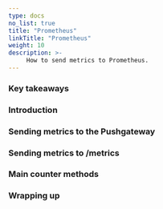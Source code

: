 ```yaml
---
type: docs
no_list: true
title: "Prometheus"
linkTitle: "Prometheus"
weight: 10
description: >-
     How to send metrics to Prometheus.
---
```


### Key takeaways

### Introduction

### Sending metrics to the Pushgateway

### Sending metrics to /metrics

### Main counter methods

### Wrapping up
